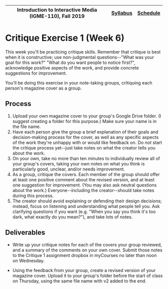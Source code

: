 <a name="start"></a>

|  Introduction to Interactive Media (IGME-110), Fall 2019 | [Syllabus](https://lawleyfall2019.github.io/110-fall2019/) | [Schedule](https://lawleyfall2019.github.io/110-fall2019/schedule.html#week6) |
|----|----|----|

# Critique Exercise 1 (Week 6)

This week you'll be practicing critique skills. Remember that critique is best when it is constructive; use non-judgmental questions--"What was your goal for this work?" "What do you want people to notice first?", acknowledge positive aspects of the work, and provide concrete suggestions for improvement. 

You'll be doing this exercise in your note-taking groups, critiquing each person's magazine cover as a group.  

## Process

1. Upload your own magazine cover to your group's Google Drive folder. (I suggest creating a folder for this purpose.) Make sure your name is in the file name.
1. Have each person give the group a brief explanation of their goals and decision-making process for the cover, as well as any specific aspects of the work they're unhappy with or would like feedback on. Do *not* start the critique process yet--just take notes on what the creator tells you about the work. 
1. On your own, take no more than ten minutes to individually review all of your group's covers, taking your own notes on what you think is particularly good, unclear, and/or needs improvement.  
1. As a group, critique the covers. Each member of the group should offer at least one positive comment about the revised version, and at least one suggestion for improvement. (You may also ask neutral questions about the work.) Everyone--including the creator--should take notes during this process. 
1. The creator should avoid explaining or defending their design decisions; instead, focus on listening and understanding what people tell you. Ask clarifying questions if you want (e.g. "When you say you think it's too dark, what exactly do you mean?"), and take lots of notes. 


## Deliverables

* Write up your critique notes for each of the covers your group reviewed, and a summary of the comments on your own cover. Submit those notes to the Critique 1 assignment dropbox in myCourses no later than noon on Wednesday.  

* Using the feedback from your group, create a revised version of your magazine cover. Upload it to your group's folder before the start of class on Thursday, using the same file name with v2 added to the end. 
